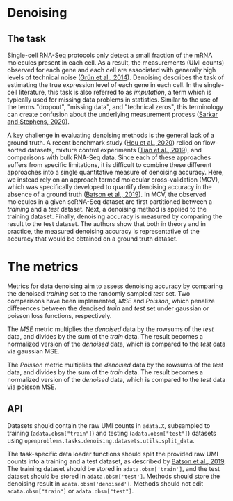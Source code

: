 # Denoising

## The task

Single-cell RNA-Seq protocols only detect a small fraction of the mRNA molecules present in each cell. As a result, the measurements (UMI counts) observed for each gene and each cell are associated with generally high levels of technical noise (<a href="https://www.nature.com/articles/nmeth.2930">Grün et al., 2014</a>). Denoising describes the task of estimating the true expression level of each gene in each cell. In the single-cell literature, this task is also referred to as *imputation*, a term which is typically used for missing data problems in statistics. Similar to the use of the terms "dropout", "missing data", and "technical zeros", this terminology can create confusion about the underlying measurement process (<a href="https://www.biorxiv.org/content/10.1101/2020.04.07.030007v2">Sarkar and Stephens, 2020</a>).

A key challenge in evaluating denoising methods is the general lack of a ground truth. A recent benchmark study (<a href="https://genomebiology.biomedcentral.com/articles/10.1186/s13059-020-02132-x">Hou et al., 2020</a>) relied on flow-sorted datasets, mixture control experiments (<a href="https://www.nature.com/articles/s41592-019-0425-8">Tian et al., 2019</a>), and comparisons with bulk RNA-Seq data. Since each of these approaches suffers from specific limitations, it is difficult to combine these different approaches into a single quantitative measure of denoising accuracy. Here, we instead rely on an approach termed molecular cross-validation (MCV), which was specifically developed to quantify denoising accuracy in the absence of a ground truth (<a href="https://www.biorxiv.org/content/10.1101/786269v1">Batson et al., 2019</a>). In MCV, the observed molecules in a given scRNA-Seq dataset are first partitioned between a *training* and a *test* dataset. Next, a denoising method is applied to the training dataset. Finally, denoising accuracy is measured by comparing the result to the test dataset. The authors show that both in theory and in practice, the measured denoising accuracy is representative of the accuracy that would be obtained on a ground truth dataset.

# The metrics

Metrics for data denoising aim to assess denoising accuracy by comparing the denoised *training* set to the randomly sampled *test* set. Two comparisons have been implemented, *MSE* and *Poisson*, which penalize differences between the denoised *train* and *test* set under gaussian or poisson loss functions, respectively.  

The *MSE* metric multiplies the *denoised* data by the rowsums of the *test* data, and divides by the sum of the *train* data. The result becomes a normalized version of the *denoised* data, which is compared to the *test* data via gaussian MSE.

The *Poisson* metric multiplies the *denoised* data by the rowsums of the *test* data, and divides by the sum of the *train* data. The result becomes a normalized version of the *denoised* data, which is compared to the *test* data via poisson MSE.

## API

Datasets should contain the raw UMI counts in `adata.X`, subsampled to training (`adata.obsm["train"]`) and testing (`adata.obsm["test"]`) datasets using `openproblems.tasks.denoising.datasets.utils.split_data`.

The task-specific data loader functions should split the provided raw UMI counts into a training and a test dataset, as described by <a href="https://www.biorxiv.org/content/10.1101/786269v1">Batson et al., 2019</a>. The training dataset should be stored in `adata.obsm['train']`, and the test dataset should be stored in `adata.obsm['test']`. Methods should store the denoising result in `adata.obsm['denoised']`. Methods should not edit `adata.obsm["train"]` or `adata.obsm["test"]`.
